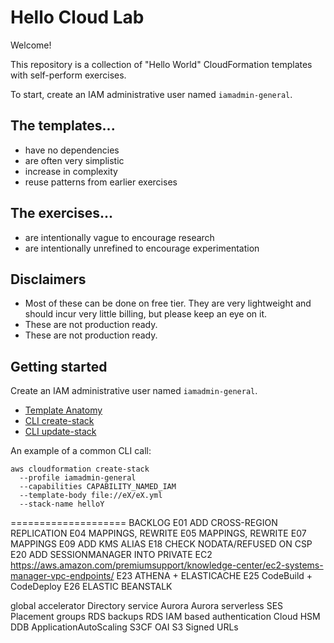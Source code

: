 # Hello Cloud Lab

Welcome! 

This repository is a collection of "Hello World" CloudFormation templates with self-perform exercises.

To start, create an IAM administrative user named `iamadmin-general`.

## The templates...
- have no dependencies
- are often very simplistic
- increase in complexity
- reuse patterns from earlier exercises

## The exercises...
- are intentionally vague to encourage research
- are intentionally unrefined to encourage experimentation

## Disclaimers
- Most of these can be done on free tier. They are very lightweight and should incur very little billing, but please keep an eye on it.
- These are not production ready.
- These are not production ready.

## Getting started

Create an IAM administrative user named `iamadmin-general`.

- [Template Anatomy](https://docs.aws.amazon.com/AWSCloudFormation/latest/UserGuide/template-anatomy.html)
- [CLI create-stack](https://docs.aws.amazon.com/cli/latest/reference/cloudformation/create-stack.html)
- [CLI update-stack](https://docs.aws.amazon.com/cli/latest/reference/cloudformation/update-stack.html)

An example of a common CLI call:
  ```
  aws cloudformation create-stack 
    --profile iamadmin-general 
    --capabilities CAPABILITY_NAMED_IAM 
    --template-body file://eX/eX.yml 
    --stack-name helloY
  ```

==================== BACKLOG
E01 ADD CROSS-REGION REPLICATION
E04 MAPPINGS, REWRITE
E05 MAPPINGS, REWRITE
E07 MAPPINGS
E09 ADD KMS ALIAS
E18 CHECK NODATA/REFUSED ON CSP
E20 ADD SESSIONMANAGER INTO PRIVATE EC2 https://aws.amazon.com/premiumsupport/knowledge-center/ec2-systems-manager-vpc-endpoints/
E23 ATHENA + ELASTICACHE
E25 CodeBuild + CodeDeploy
E26 ELASTIC BEANSTALK

global accelerator
Directory service
Aurora
Aurora serverless
SES
Placement groups
RDS backups
RDS IAM based authentication
Cloud HSM
DDB ApplicationAutoScaling
S3CF OAI
S3 Signed URLs
